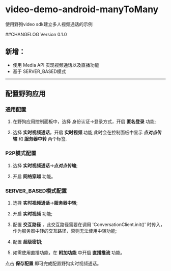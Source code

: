# video-demo-android-manyToMany
使用野狗video sdk建立多人视频通话的示例

##CHANGELOG Version 0.1.0
## 新增：

* 使用 Media API 实现视频通话以及直播功能
* 基于 SERVER_BASED模式
------------------------------------
## 配置野狗应用

### 通用配置

1. 在野狗应用控制面板中，选择 身份认证->登录方式，开启 **匿名登录** 功能;

2. 选择 **实时视频通话**，开启 **实时视频** 功能,此时会在控制面板中显示 **点对点传输** 和 **服务器中转** 两个标签.

###  P2P模式配置

1. 选择 **实时视频通话**->**点对点传输**;

2. 开启 **网络穿越** 功能。

###  SERVER_BASED模式配置

1. 选择 **实时视频通话**->**服务器中转**;

2. 开启 **实时视频** 功能;

3. 配置 **交互路径** ，此交互路径需要在调用 'ConversationClient.init()' 时传入，作为服务器中转的交互路径，否则无法使用中转功能;

4. 配置 **超级密钥**;

5. 如需使用直播功能，在 **附加功能** 中开启 **直播推流** 功能。


点击 **保存配置** 即可完成配置野狗实时视频通话。




